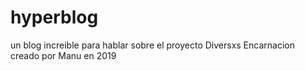 # hyperblog
un blog increible para hablar sobre el proyecto Diversxs Encarnacion
creado por Manu
en 2019